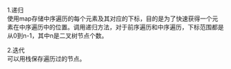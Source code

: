 1.递归  
使用map存储中序遍历的每个元素及其对应的下标，目的是为了快速获得一个元素在中序遍历中的位置。调用递归方法，对于前序遍历和中序遍历，下标范围都是从0到n-1，其中n是二叉树节点个数。  

2.迭代  
可以用栈保存遍历过的节点。  
   
